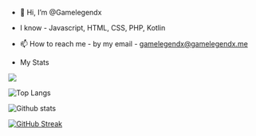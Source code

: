 - 👋 Hi, I’m @Gamelegendx
- I know - Javascript, HTML, CSS, PHP, Kotlin
- 📫 How to reach me - by my email - gamelegendx@gamelegendx.me

- My Stats

![](https://visitor-badge.laobi.icu/badge?page_id=CharalambosIoannou.CharalambosIoannou)

![Top Langs](https://github-readme-stats.vercel.app/api/top-langs/?username=CharalambosIoannou&theme=tokyonight)

![Github stats](https://github-readme-stats.vercel.app/api?username=Gamelegendx)

[![GitHub Streak](http://github-readme-streak-stats.herokuapp.com?user=Gamelegendx&theme=tokyonight_duo&date_format=M%20j%5B%2C%20Y%5D)](https://git.io/streak-stats)


<!---
Gamelegendx/Gamelegendx is a ✨ special ✨ repository because its `README.md` (this file) appears on your GitHub profile.
You can click the Preview link to take a look at your changes.
--->

